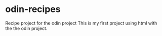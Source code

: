 # odin-recipes
Recipe project for the odin project
This is my first project using html with the the odin project.
